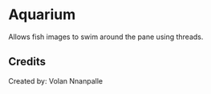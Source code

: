 # Aquarium
Allows fish images to swim around the pane using threads.
## Credits 
Created by: Volan Nnanpalle
